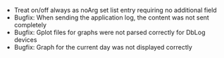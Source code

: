 * Treat on/off always as noArg set list entry requiring no additional field
* Bugfix: When sending the application log, the content was not sent completely
* Bugfix: Gplot files for graphs were not parsed correctly for DbLog devices
* Bugfix: Graph for the current day was not displayed correctly
